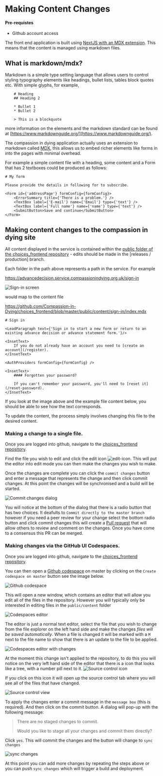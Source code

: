 # Making Content Changes 

#### Pre-requistes

* Github account access

The front end application is built using [NextJS with an MDX extension](https://nextjs.org/docs/pages/building-your-application/configuring/mdx). This means that the content is managed using markdown files.

## What is markdown/mdx?
Markdown is a simple type setting language that allows users to control styling typography elements like headings, bullet lists, tables block quotes etc. With simple glyphs, for example, 

```
    # Heading
    ## Heading 2

    * Bullet 1
    * Bullet 2

    > This is a blockquote
```

more information on the elements and the markdown standard can be found at [https://www.markdownguide.org/](https://www.markdownguide.org/).

The compassion in dying application actually uses an extension to markdown called [MDX](https://mdxjs.com/), this allows us to embed richer elements like forms in into the pages with minimal overhead. 

For example a simple content file with a heading, some content and a Form that has 2 textboxes could be produced as follows: 

```
# My form

Please provide the details in following for to subscribe.

<Form id={'addressPage'} formConfig={formConfig}>
    <ErrorSummary title={'There is a problem.'} />
    <TextBox label={'E-mail'} name={'Email'} type={'text'} />
    <TextBox label={'Full name'} name={'name'} type={'text'} />
    <SubmitButton>Save and continue</SubmitButton>
</Form>
```

## Making content changes to the compassion in dying site

All content displayed in the service is contained within the [public folder of the choices_frontend repository](https://github.com/Compassion-in-Dying/choices_frontend/tree/master/public/content) - edits should be made in the [releases / production] branch.

Each folder in the path above represents a path in the service. For example 

https://advancedecision.service.compassionindying.org.uk/sign-in 

![Sign-in screen](images/Sign-screen.png)

would map to the content file

https://github.com/Compassion-in-Dying/choices_frontend/blob/master/public/content/sign-in/index.mdx

```
# Sign in

<LeadParagraph text={'Sign in to start a new form or return to an existing advance decision or advance statement form.'}/>

<InsetText>
    If you do not already have an account you need to [create an account](/register).
</InsetText>

<AuthProviders formConfig={formConfig} />

<InsetText>
    #### Forgotten your password?

    If you can't remember your password, you'll need to [reset it](/reset-password).
</InsetText>
```

If you look at the image above and the example file content below, you should be able to see how the text corresponds.

To update the content, the process simply involves changing this file to the desired content.

### Making a change to a single file.

Once you are logged into github, navigate to the [choices_frontend repository](https://github.com/Compassion-in-Dying/choices_frontend). 

Find the file you wish to edit and click the edit icon ![edit-icon](images/Edit-icon.png). This will put the editor into edit mode you can then make the changes you wish to make. 

Once the changes are complete you can click the `commit changes` button and enter a message that represents the change and then click commit changes. At this point the changes will be synchronised and a build will be started.

![Commit changes dialog](images/Commit-changes-dialog.png)

You will notice at the bottom of the dialog that there is a radio button that has two choices. It deafults to `Commit directly to the master branch` however if you need a peer review for your change select the bottom radio button and click commit changes this will create a [Pull request](https://docs.github.com/en/pull-requests/collaborating-with-pull-requests/proposing-changes-to-your-work-with-pull-requests/about-pull-requests) that will allow others to review and comment on the changes. Once you have come to a consensus this PR can be merged.

### Making changes via the GitHub UI Codespaces. 

Once you are logged into github, navigate to the [choices_frontend repository](https://github.com/Compassion-in-Dying/choices_frontend). 

You can then open a [Github codespace](https://github.com/features/codespaces) on master by clicking on the `Create codespace on master` button see the image below.

![Github codespace](images/Github-codespaces.png)

This will open a new window, which contains an editor that will allow you edit all of the files in the repository. However you will typically only be interested in editing files in the `public/content` folder 

![Codespaces editor](images/Codespaces-editor.png)

The editor is just a normal text editor, select the file that you wish to change from the file explorer on the left hand side and make the changes _files will be saved automatically_. When a file is changed it will be marked with a `M` next to the file name to show that there is an update to the file to be applied. 

![Codespaces editor with changes](images/Codespaces-editor-changes.png)

At the moment this change isn't applied to the repository, to do this you will notice on the very left hand side of the editor that there is a icon that looks like a tree, with a number pill next to it. ![Source control icon](images/Source-control-icon.png)

If you click on this icon it will open up the source control tab where you will see all of the files that have changed.

![Source control view](images/Source-control-view.png)

To apply the changes enter a commit message in the `message box` (this is required). And then click on the commit button. A dialog will pop-up with the following message: 

>There are no staged changes to commit.
>
>Would you like to stage all your changes and commit them directly?

Click `yes`. This will commit the changes and the button will change to `sync changes` 

![sync changes](images/Sync-changes.png)

At this point you can add more changes by repeating the steps above or you can push `sync changes` which will trigger a build and deployment.
